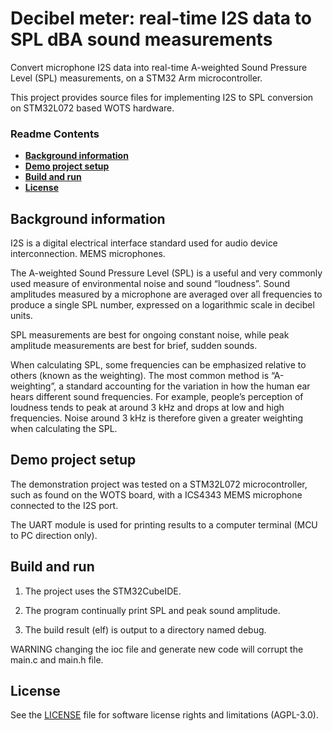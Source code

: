 # Decibel meter: real-time I2S data to SPL dBA sound measurements

Convert microphone I2S data into real-time A-weighted Sound Pressure Level (SPL) measurements, on a STM32 Arm microcontroller.

This project provides source files for implementing I2S to SPL conversion on STM32L072 based WOTS hardware. 

### Readme Contents

- **[Background information](#background-information)**<br>
- **[Demo project setup](#demo-project-setup)**<br>
- **[Build and run](#build-and-run)**<br>
- **[License](#license)**<br>


## Background information

I2S is a digital electrical interface standard used for audio device interconnection. MEMS microphones.

The A-weighted Sound Pressure Level (SPL) is a useful and very commonly used measure of environmental noise and sound “loudness”. Sound amplitudes measured by a microphone are averaged over all frequencies to produce a single SPL number, expressed on a logarithmic scale in decibel units.

SPL measurements are best for ongoing constant noise, while peak amplitude measurements are best for brief, sudden sounds.

When calculating SPL, some frequencies can be emphasized relative to others (known as the weighting). The most common method is “A-weighting”, a standard accounting for the variation in how the human ear hears different sound frequencies. For example, people’s perception of loudness tends to peak at around 3 kHz and drops at low and high frequencies. Noise around 3 kHz is therefore given a greater weighting when calculating the SPL. 


## Demo project setup

The demonstration project was tested on a STM32L072 microcontroller, such as found on the WOTS board, with a ICS4343 MEMS microphone connected to the I2S port.

The UART module is used for printing results to a computer terminal (MCU to PC direction only).


## Build and run

1. The project uses the STM32CubeIDE.

2. The program continually print SPL and peak sound amplitude.

3. The build result (elf) is output to a directory named debug.

WARNING changing the ioc file and generate new code will corrupt the main.c and main.h file.


## License

See the [LICENSE](LICENSE) file for software license rights and limitations (AGPL-3.0).
